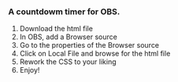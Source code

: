 ### A countdowm timer for OBS.

1. Download the html file
2. In OBS, add a Browser source
3. Go to the properties of the Browser source
4. Click on Local File and browse for the html file
5. Rework the CSS to your liking
6. Enjoy!
